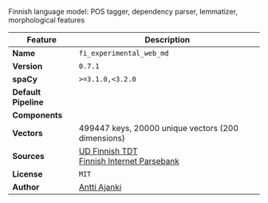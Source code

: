 Finnish language model: POS tagger, dependency parser, lemmatizer, morphological features

| Feature | Description |
| --- | --- |
| **Name** | `fi_experimental_web_md` |
| **Version** | `0.7.1` |
| **spaCy** | `>=3.1.0,<3.2.0` |
| **Default Pipeline** |  |
| **Components** |  |
| **Vectors** | 499447 keys, 20000 unique vectors (200 dimensions) |
| **Sources** | [UD Finnish TDT](https://github.com/UniversalDependencies/UD_Finnish-TDT)<br />[Finnish Internet Parsebank](https://turkunlp.org/finnish_nlp.html#parsebank) |
| **License** | `MIT` |
| **Author** | [Antti Ajanki](https://github.com/aajanki/spacy-fi) |